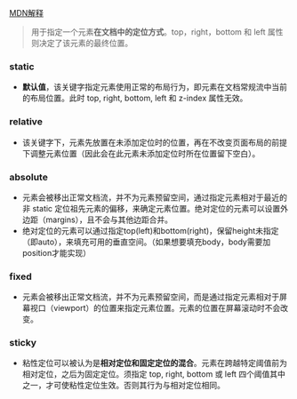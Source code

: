 [MDN解释](https://developer.mozilla.org/zh-CN/docs/Web/CSS/position)
> 用于指定一个元素**在文档中的定位方式**。top，right，bottom 和 left 属性则决定了该元素的最终位置。

### static

- **默认值**，该关键字指定元素使用正常的布局行为，即元素在文档常规流中当前的布局位置。此时 top, right, bottom, left 和 z-index 属性无效。

### relative

- 该关键字下，元素先放置在未添加定位时的位置，再在不改变页面布局的前提下调整元素位置（因此会在此元素未添加定位时所在位置留下空白）。

### absolute

- 元素会被移出正常文档流，并不为元素预留空间，通过指定元素相对于最近的非 static 定位祖先元素的偏移，来确定元素位置。绝对定位的元素可以设置外边距（margins），且不会与其他边距合并。
- 绝对定位的元素可以通过指定top(left)和bottom(right)，保留height未指定（即auto），来填充可用的垂直空间。（如果想要填充body，body需要加position才能实现）

### fixed

- 元素会被移出正常文档流，并不为元素预留空间，而是通过指定元素相对于屏幕视口（viewport）的位置来指定元素位置。元素的位置在屏幕滚动时不会改变。

### sticky

- 粘性定位可以被认为是**相对定位和固定定位的混合**。元素在跨越特定阈值前为相对定位，之后为固定定位。须指定 top, right, bottom 或 left 四个阈值其中之一，才可使粘性定位生效。否则其行为与相对定位相同。

